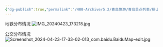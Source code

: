 ```yaml
---
{"dg-publish":true,"permalink":"/400-Archive/5.2/青岛旅游/青岛景点列表/崂山风景区/A_崂山地铁+公交/"}
---
```


地铁分布情况
![IMG_20240423_173218.jpg](/img/user/800-%E5%85%B6%E4%BB%96/801-%E5%9B%BE%E7%89%87/IMG_20240423_173218.jpg)

公交分布情况
![Screenshot_2024-04-23-17-33-02-013_com.baidu.BaiduMap-edit.jpg](/img/user/800-%E5%85%B6%E4%BB%96/801-%E5%9B%BE%E7%89%87/Screenshot_2024-04-23-17-33-02-013_com.baidu.BaiduMap-edit.jpg)